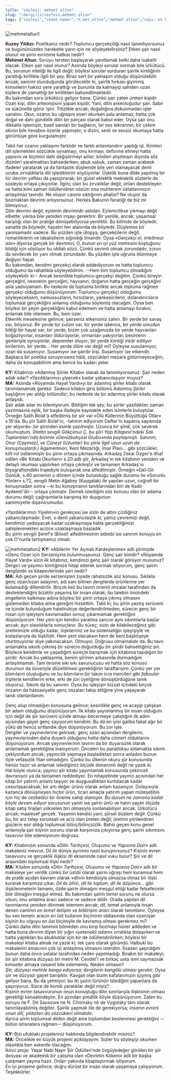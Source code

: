 ```yaml
---
title: "söyleşi: mehmet altun"
slug: "/dergi/11/soylesi.mehmet.altun"
tags: ["söyleşi","vedat kamer","m.met altun","mehmet altun","sayı: on bir"]
---
```


![mehmetaltun1](/img/ky11_03.jpg)

**Kuzey Yıldızı:** Poetikanız nedir? Toplumcu gerçekçiliği nasıl tanımlıyorsunuz
ve bugününüzden hareketle yarın için ne söyleyebilirsiniz? Etken şair
nasıl olunur ve şiirin evrimine katkısı nedir?   
**Mehmet Altun:** Soruyu tersten başlayarak yanıtlamak belki daha
isabetli olacak. Etken şair nasıl olunur? Aslında böylesi sorular sormak
bile ürkütücü. Bu, sorunun niteliği ile ilgili değil; böylesi sorular
sorduran şairlik kimliğinin yarattığı kirlilikle ilgili bir şey. Biraz
sert bir yaklaşım olduğu düşünülebilir ancak; samimi olunduğunda
görülecektir ki, şairlik hırkası giyinmiş kimselerin haksız yere
yarattığı ve bununla da kalmayıp sahiden ozan kişilere de yamattığı bir
kirlilikten bahsedilmektedir.  
Bu bakımdan soru ürkütücü geliyor bana. Çünkü şair zaten üreten kişidir.
Ozan kişi, dilin arkeolojisini yapan kişidir. Yani, dilin arkeoloğudur
şair. Sabır ve sükûnetle görür işini. Titizlikle ancak; doğallığına
dokunmadan işler sanatını. Okur, ozanın bu uğraşını eseri okurken asla
anlamaz, hatta çok doğal ve dahi gündelik dilin bir parçası olarak kabul
eder. Oysa şair onu dikkatle işlemiştir, basit sanılan bir bağlacın, bir
ses tekrarının, bir çekim ekinin bile hesabını özenle yapmıştır; o
dizini, sesli ve sessiz okumaya hatta görüntüye göre kurgulamıştır.

Tabii her ozanın yaklaşımı farklıdır ve farklı anlamlandırır yaptığı
işi. Kimileri dili işlemekten sözcükle oynamayı, onu kırmayı, deforme
etmeyi hatta yapısını ve biçimini dahi değiştirmeyi anlar; kimileri
alışılmışın dışında söz dizinleri yaratmaktan bahsederken; abuk sabuk,
zaman zaman arabesk ifadeler yaratarak ya da fantastik düşlemde bile
yeri olamayacak denli ucube zırvalıklarla dili işlediklerini
söylüyorlar. Üstelik buna dilde yapılmış bir tür devrim yaftası da
yapıştırarak; bir güzel eklektik meklektik sözlerle de süsleyip ortaya
çıkıyorlar. İlginç olan bu zırvalıklar değil; onları destekleyen ve
hatta kimi zaman ödüllendiren sözüm ona muhterem üstatlarımızın
anlaşılmaz tavrıdır. Ne oluyor canımı sıktığımın ahalisi? Ne oluyor da
bozmaktan devrimi anlıyorsunuz. Herkes Bakunin fanatiği de biz mi
bilmiyoruz.  
Dilin devrimi değil; eylemin devrimidir aslolan. Eylemcilikse yıkmayı
değil elbette; yıkılsa bile yeniden inşayı gerektirir. Bir yenilik,
ancak; yaşamsal karşılığı olan bir pratiğe dönüşebiliyorsa yeniliktir.
Bu bilimde de böyledir, sanatta da böyledir, hayatın her alanında da
böyledir. Düşlemse bir yanılsamadır sadece. Bu yüzden işte ütopya,
gerçekçilerin değil; romantiklerin ve idealistlerin sığındığı limandır.
Oysa *«Gerçekçi ol, imkânsızı iste»* diyorsa gerçek bir devrimci; O,
*bunun en iyi yüz metresini koştuğunu* bildiği için söylüyor bu iddialı
sözü. Çünkü sevimli olmak zorundadır, zorun da sevilecek bir yanı olmak
zorundadır. Bu yüzden işte uğruna ölünmeye değiyor hayat.  
Bu bakımdan, kendimi gerçekçi olarak addediyorum ve hatta toplumcu
olduğumu da rahatlıkla söyleyebilirim. --Hem kim toplumcu olmadığını
söyleyebilir ki-- Ancak kesinlikle toplumcu-gerçekçi değilim. Çünkü
bireyin gerçeğini, nesnenin gerçeğini, hayvanın, doğanın hatta gerçeğin
gerçeğini asla yadsıyamam. Bu nedenle de toplumla birlikte ancak topluma
rağmen gerçekçi olduğumu düşünüyorum. Toplumcu-gerçekçi olduğumu
söyleyeceksem, namussuzların, hırsızların, yankesicilerin,
dolandırıcıların toplumsal gerçekliğini anlamış olduğumu söylemiş
olacağım. Oysa ben böylesi bir şeyin gerçekliğini kabul edemem ve hatta
anlamayı bırakın; anlamak bile istemem. Bu, beni üzer.  
Etkenlik meselesine gelince; şairseniz etkensiniz zaten. Bir yerde bir
savaş var, biliyoruz. Bir yerde bir zulüm var, bir yerde işkence, bir
yerde umudun bittiği bir hayat var; bir yerde, bizim çok uzağımızda bir
yerde hayvanları boğazlıyorlar, insanları öldürüyorlar, ormanları
yakıyorlar, besinlerin genleriyle oynuyorlar, depremler oluyor; bir
yerde kimliği inkâr ediliyor birilerinin, bir yerde... Her yerde ölüm
var değil mi? Öyleyse susulamıyor, ozan da susamıyor. Susamıyor ise
şairdir kişi. Susamıyor ise etkendir.  
Başkaca bir poetika soruyorsanız hâlâ; sözcükleri mezara götürmeyeceğim,
daha da konuşabilirim ama bence bu kadarı yeter.

**KY:** Kitabınızı «Adanmış Şiirler Kitabı» olarak da
tanımlıyorsunuz. Şair neden adak adar? «Yazdıklarımızı yiyecek» kadar
yabancılaşıyor muyuz?  
**MA:** Aslında «Rüyamda Hayat Vardı»yı bir adanmış şiirler
kitabı olarak tanımlamamak gerekir. Sadece kitabın giriş bölümü *Adanmış
Şiirler* başlığının yer aldığı bölümdür; bu nedenle de bir adanmış
şiirler kitabı olarak anlaşıldı.  
Şair adak adar mı bilemiyorum. Bildiğim tek şey; bu şiirler yazıldıkları
zaman yazılmasına eşlik, bir başka ifadeyle kaynaklık eden isimlerle
buluştular. Örneğin Salih Bolat'a atfedilmiş bir şiir var «Ölü
Küllerinin Büyüttüğü Otlar» s.16'da. Bu şiir Salih Bolat'ın, -tahmin
ediyorum Defter'in kapanış sayısında yer alıyordu- bir şiirinden esinle
yazılmıştır. Uzunca bir şiirdi, çok severek okumuştum. *(Hatta sevgili
Gökçenur Ç. bu şiiri Yazı Kitapevi'ndeki Salı Toplantıları'nda bizimle
«Denizbahçesi Grubu»nda paylaşmıştı. Sanırım, Onur (Caymaz), ve Cüneyt
(Uzunlar) bu şiirle ilgili uzun uzun da konuşmuşlardı.)* Agamemnon, Kent
Mezarlığı, İmar Planı... gibi sözcükler, kilit rol üstlenmiştir bu
şiirin ortaya çıkmasında. Arkadaş Zekai Özger'e ithaf edilen «Bir Kitabı
Okurken» s.20 adlı şiir, Arkadaş'ın tek kitabının yeniden ve detaylı
okuması yapılırken ortaya çıkmıştır ve tamamen Arkadaş'ın
biyografisindeki trajediyle buluşarak ona atfedilmiştir. Örneğin
«Gel-Git Günlük, s.40 annemin o dönem içinde bulunduğu sağlık durumu ile
«Sorunlu Yönler» s.72, sevgili Metin Ağabey (Kaygalak) ile yapılan uzun,
coğrafi bir konuşmadan sonra --ki bu konuşmanın tanıklarından biri de
Kadir Aydemir'dir-- ortaya çıkmıştır. Demek istediğim söz konusu olan
bir adama durumu değil; çağrışımlarla barışmış bir duygunun
samimiyetle dışavurumudur.

«Yazdıklarımızı Yiyelim»in gerekçesi ise sizin de altını çizdiğiniz
yabancılaşmadır. Evet, o denli yabancılaştık ki; yalnız çevremizi değil,
kendimizi yadsıyacak kadar uzaklaşmaya hatta gerçekliğimizi
sahiplenmekten acizce uzaklaşmaya başladık.  
Bu şiirin sevgili Şeref'e (Bilsel) atfedilmesinin sebebi ise sanırım
konuyu en çok O'nunla tartışmamız olmalı.

![mehmetaltun2](/img/ky11_04.jpg)
**KY:** «Abilerim Yer Açmalı Kardeşlerime» adlı şiirinizde «Genç Ozan için
Serzeniş»te bulunmuşsunuz. Genç şair kimdir? «Rüyamda Hayat Vardı» sizin
ilk kitabınız, kendinizi genç şair olarak görüyor musunuz? Dergici ve
yayımcı kimliğinize hitap ederek sormak istiyorum, genç şairin
dergilerde ve kitapevlerinde yeri nedir?  
**MA:** Adı geçen şiirde serzenişten ziyade rahatsızlık söz
konusu. Sıklıkla genç ozan/ozan adayının, adı sanı bilinen dergilerde
ürünlerine yer bulamadığı dillendirilir. Birçok kez bu tavrın önemli
imzalar tarafından da desteklendiğini bizatihi yaşamış bir insan olarak;
bu talebin önündeki engellerin kalkması adına böylesi bir şiirin ortaya
çıkmış olmasını gizlemeden kitaba alma gereğini hissettim. Tabii ki; bu
şiirin yazılış serüveni ve içinde bulunduğum haletiruhiye
değerlendirilmeden, sürecin genç bir insan için işleyişini kavramadan
sonuç çıkarmamak gerektiğini düşünüyorum. Her yeni için kendini yaratma
sancısı aynı sıkıntılarla başlar ancak; ayrı olasılıklarla sonuçlanır.
Bu süreç; sizin de bilebileceğiniz gibi üretiminizle olduğu kadar,
ilişkileriniz ve bu sistematiğin işleyişiyle ve kıstaslarıyla da
ilişkilidir. Hem yeni olacaksın hem de beni başköşeye oturtmuyorlar diye
yakınacaksın. Olmuyor. Doğrusu olmamalıdır da. Bu tavrı anlamakta
sıkıntı çekmiş bir sürecin doğurduğu bir şiirdir bahsettiğiniz şiir.
Böylece kendimle ve yaşadığım süreçle barışmak için kitabıma taşıdığım
bir şiirdir. Ancak bu yaklaşımla, benim şiirimin arkasında durmadığım
anlaşılmamalı. Tam tersine sıkı sıkı savunucusu ve hatta söz konusu
durumun da özveriyle düzeltilmesi gerektiğinin taraftarıyım. Çünkü yer
yer *klan*‹ların oluştuğunu ve bu *klan*‹ların bir takım icra mercileri
gibi *faboular trip*lerle kendilerini erke, erki de jüri üyeliğine
dönüştürdüğüne tanık oluyoruz. Sıkıntı da bu sanırım. Oysa bu işleyişin
bizzat içindeki birçok imzanın da hassasiyetle genç imzaları takip
ettiğine yine yaşayarak tanık olanlardanım.

Genç olup olmadığım konusuna gelince; kesinlikle genç ve acayip çalışkan
bir adam olduğumu düşünüyorum. İlk kitabı yayımlanmış bir insan olduğum
için değil de şiir serüveni içinde atmayı becermeye çalıştığım ilk adım
açısından gayet genç sayıyorum kendimi. Bu da en iyisi galiba fakat ağır
bir yükü de henüz sırtlandık diye düşünüyorum. Bu zor işte.  
Dergiler ve yayınevlerine gelirsek; genç ozan açısından dergilerin,
yayınevlerinden daha duyarlı olduğunu hatta daha cömert olduklarını
düşünüyorum. Ancak yayınevlerinin tavrını da bir duyarsızlık olarak
anlamamak gerektiğine inanıyorum. Önceleri bu paradoksu anlamakta
sıkıntı çekiyordum ancak; yayıncılık yapmaya başladıktan sonra anladım
bunun öyle vefasızlık filan olmadığını. Çünkü bu ülkenin okuru şiir
konusunda henüz hazır ve anlamak istediğimiz ölçüde donanımlı değil ne
yazık ki.  
Hal böyle olunca; yayıncı şiir kitabı yayımlamak konusunda çekinceli
davranıyor ya da tamamen reddediyor. En nihayetinde yayıncı açısından
her kitap bir yatırım anlamı taşıyor ve duygusallıktan kurtulacak kadar
cesurlaşacaksak; bir artı değer ürünü olarak anlam kazanıyor.
Dolayısıyla kazanca dönüşmeyen hiçbir ürün, ticari amaçla yatırım yapan
müteşebbis için hiç de cezbedici bir öneme sahip olamıyor. *Bu durum ne
zamana kadar böyle devam ediyor* sorusunun yanıtı ise şairin ünlü ve
hatırı sayılır ölçüde kitap satış tirajları yükselen biri olmasıyla
sonlanabiliyor ancak. Ürkütücü ancak; maalesef gerçek. Yaşamın kendisi
yani; şiirsel düşlem değil. Çünkü bu, bir arz talep sorunsalı ve aciz
olan üreten değil; üretimi yönlendiren güçlerin esir aldığı toplumsal
bilinç/bilinçsizlik. Bahsi geçen konu genel anlamıyla şair kişinin
sorunu olarak karşımıza çıkıyorsa genç şairin sıkıntısını tasavvur bile
edemiyorum doğrusu.

**KY:** Kitabınızın sonunda *«Dilin Tarihçesi, Oluşumu ve
Yapısına Dair»* adlı makaleniz mevcut. Dil ile dünya ayrımını nasıl
kuruyorsunuz? Kişinin evren tasavvuru ve gerçeklik ilişkisi dil
ekseninde nasıl vuku bulur? Şiir ve dil arasındaki toplumsal ilişki
nedir?  
**MA:** Kitabın sonunda *«Dilin Tarihçesi, Oluşumu ve Yapısına
Dair»* adlı bir makaleye yer verdik çünkü bir üstdil olarak şairin
uğraşı hem kuramsal hem de pratik açıdan kavram olarak «dil»in
kendisiyle olmazsa olmaz bir ilişki kurarak karşımıza çıkar. *Dil ile
zihin, dil ile toplum, dil ile düşünce...* gibi ilişkilenmelerin tamamı,
özde şairin dimağını meşgul ettiği kadar felsefecinin bile dimağını
meşgul etmez. Bu bakımdan şairin temel sorunu ne olursa olsun; onu
anlatma aracı sadece ve sadece dildir. Orada yapılan dil tanımlarına
yeniden dönmek istemem ancak; *dil*, temel anlamıyla insan denen
canlının *en temel iletişim ve bildirişim aracı* olarak tanımlanır.
Öyleyse bu «en temel» aracın en üst kullanım biçiminin iddiasında olan
ozan/şair kişinin bu olguyu en üst biçimiyle de kavramış olması gerekmez
mi?  
Çünkü daha dilin tanımını bilmeden onu kırıp bozmayı hüner addeden ve
hatta buna *devrim* diyen bir yığın *«yetenekli adam»* ortalıkta
dolaşırken ve hatta yaptıkları bu abukluklar için bir de
ödüllendirilirken; böylesi bir makaleyi kitaba almak ne yazık ki; tek
çare olarak göründü. Halbuki bu makalenin amacının çok iyi anlaşılmış
olmasını isterdim. Esasen şaşırdığım bunun daha önce ustalar tarafından
neden yapılmadığı. Bırakın bir makaleyi; bir şiir kitabına düzyazı bir
metni M. Cevdet'i ve birkaç usta ismi saymazsak kimseler almaya cesaret
bile edememiş. Neden olmasın?  
*Şiir, düzyazı metinle kavga ediyorsa; dergilerin kangölü olması
gerekir.* Oysa şiir ve düzyazı gayet barışıktır. Kavgalı olan bizim
kafalarımızın içiymiş gibi geliyor bana. Bu da yetmiyor, bu iki yazın
türünün istediğini yapanlara da şaşırıyoruz. Sizce de komik yaratıklar
değil miyiz?  
Kişinin evren tasavvurunun onun konuştuğu dilin sınırlarıyla ilişkisinin
olması gerektiği kanaatindeyim. En azından şimdilik böyle düşünüyorum.
Zaten bu soruyu ne F. De Saussure ne N. Chomsky ne de Vygotsky tam
olarak tanımlayabilmiş değiller. Şairlik yapmak ille de gerekiyorsa;
*insanın evreni onun dili, yıldızları da sözcükleri olmalıdır*.  
Ayrıca şiirin toplumsal dilden değil ama toplumdan beslenmesi
gerektiğini --bütün istisnalara rağmen-- düşünüyorum.

**KY:** Bizi ufuktaki projeleriniz hakkında bilgilendirebilir
misiniz?  
**MA:** Öncelikle en büyük projemi açıklayayım. Sizler bu
söyleşiyi okurken olasılıkla ben askerde olacağım.  
İkinci proje; Yaşar Nabi Nayır Şiir Ödülleri'nde övgüyedeğer görülen bir
şiir dosyası ve akademik bir çalışma olan «Devletin Kökeni» adlı bir
başka çalışmam yayına hazır. Onları yakında kitaplaştırmak istiyorum.  
En iyi projeme gelince; doğru dürüst bir insan olarak yaşamaya
çalışıyorum.  
Teşekkürler.

